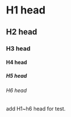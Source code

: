 # H1 head
## H2 head
### H3 head
#### H4 head
##### H5 head
###### H6 head
add H1~h6 head for test.
